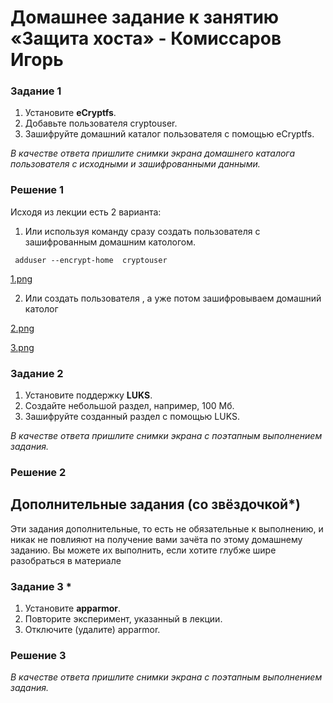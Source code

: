 # Домашнее задание к занятию  «Защита хоста» - Комиссаров Игорь

### Задание 1

1. Установите **eCryptfs**.
2. Добавьте пользователя cryptouser.
3. Зашифруйте домашний каталог пользователя с помощью eCryptfs.


*В качестве ответа  пришлите снимки экрана домашнего каталога пользователя с исходными и зашифрованными данными.*  

### Решение 1

Исходя из лекции есть 2 варианта:

1) Или используя команду  сразу создать пользователя с зашифрованным домашним катологом.

```
 adduser --encrypt-home  cryptouser
```
[1.png](./img/1.png)

2) Или создать пользователя , а уже потом зашифровываем  домашний католог

[2.png](./img/2.png)

[3.png](./img/3.png)

### Задание 2

1. Установите поддержку **LUKS**.
2. Создайте небольшой раздел, например, 100 Мб.
3. Зашифруйте созданный раздел с помощью LUKS.

*В качестве ответа пришлите снимки экрана с поэтапным выполнением задания.*

### Решение 2

## Дополнительные задания (со звёздочкой*)

Эти задания дополнительные, то есть не обязательные к выполнению, и никак не повлияют на получение вами зачёта по этому домашнему заданию. Вы можете их выполнить, если хотите глубже шире разобраться в материале

### Задание 3 *

1. Установите **apparmor**.
2. Повторите эксперимент, указанный в лекции.
3. Отключите (удалите) apparmor.

### Решение 3
*В качестве ответа пришлите снимки экрана с поэтапным выполнением задания.*



